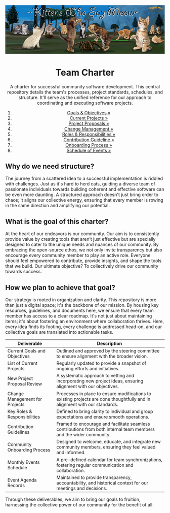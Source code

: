 <div align="center">
  <a href="https://github.com/KWSM-P99/project-governance">
    <img alt="KWSM Banner" src="./media/kwsm-banner.jpg">
  </a>
</div>
<div align="center">
  <h1>Team Charter</h1>
  <p align="center">A charter for successful community software development. This central repository details the team's processes, project standards, schedules, and structure. It'll serve as the unified reference for our approach to coordinating and executing software projects.</p>

  <div align="center">
    
  1. [Goals & Objectives »](https://github.com/KWSM-P99/project-governance/blob/main/GOALS.md)<br>
  2. [Current Projects »](https://github.com/KWSM-P99/project-governance)<br>
  3. [Project Proposals »](https://github.com/KWSM-P99/project-governance)<br>
  4. [Change Management »](https://github.com/KWSM-P99/project-governance)<br>
  5. [Roles & Responsibilities »](https://github.com/KWSM-P99/project-governance)<br>
  6. [Contribution Guideline »](https://github.com/KWSM-P99/project-governance)<br>
  7. [Onboarding Process »](https://github.com/KWSM-P99/project-governance)<br>
  8. [Schedule of Events »](https://github.com/KWSM-P99/project-governance)<br>

  </div>
</div>


##

## Why do we need structure?

The journey from a scattered idea to a successful implementation is riddled with challenges. Just as it's hard to herd cats, guiding a diverse team of passionate individuals towards building coherent and effective software can be even more daunting. A structured approach doesn't just bring order to chaos; it aligns our collective energy, ensuring that every member is rowing in the same direction and amplifying our potential.

## What is the goal of this charter?

At the heart of our endeavors is our community. Our aim is to consistently provide value by creating tools that aren’t just effective but are specially designed to cater to the unique needs and nuances of our community. By embracing the open-source ethos, we not only invite transparency but also encourage every community member to play an active role. Everyone should feel empowered to contribute, provide insights, and shape the tools that we build. Our ultimate objective? To collectively drive our community towards success.

## How we plan to achieve that goal?

Our strategy is rooted in organization and clarity. This repository is more than just a digital space; it's the backbone of our mission. By housing key resources, guidelines, and documents here, we ensure that every team member has access to a clear roadmap. It's not just about maintaining items; it's about fostering an environment where collaboration thrives. Here, every idea finds its footing, every challenge is addressed head-on, and our collective goals are translated into actionable tasks.

| **Deliverable** | **Description** |
|---|---|
| Current Goals and Objectives | Outlined and approved by the steering committee to ensure alignment with the broader vision. |
| List of Current Projects | Regularly updated to provide a snapshot of ongoing efforts and initiatives. |
| New Project Proposal Review | A systematic approach to vetting and incorporating new project ideas, ensuring alignment with our objectives. |
| Change Management for Projects | Processes in place to ensure modifications to existing projects are done thoughtfully and in alignment with our standards. |
| Key Roles & Responsibilities | Defined to bring clarity to individual and group expectations and ensure smooth operations. |
| Contribution Guidelines | Framed to encourage and facilitate seamless contributions from both internal team members and the wider community. |
| Community Onboarding Process | Designed to welcome, educate, and integrate new community members, ensuring they feel valued and informed. |
| Monthly Events Schedule | A pre-defined calendar for team synchronizations, fostering regular communication and collaboration. |
| Event Agenda Records | Maintained to provide transparency, accountability, and historical context for our meetings and decisions. |

Through these deliverables, we aim to bring our goals to fruition, harnessing the collective power of our community for the benefit of all.

##

